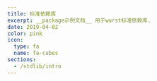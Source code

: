 ```yaml
---
title: 标准依赖库
excerpt: __package示例文档__ 用于wurst标准依赖库.
date: 2019-04-02
color: pink
icon:
  type: fa
  name: fa-cubes
sections:
  - /stdlib/intro
---
```

